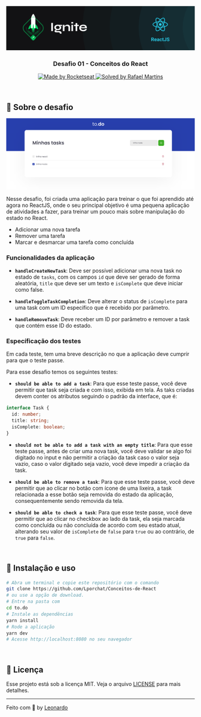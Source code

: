 <img src=".github/ignite.png" alt="Ignite" >

<h3 align="center">
  Desafio 01 - Conceitos do React
</h3>

<p align="center">
  <a href="https://rocketseat.com.br">
    <img alt="Made by Rocketseat" src="https://img.shields.io/badge/made%20by-Rocketseat-%2306b656?style=flat-square">
  </a>
  
  <a href="https://www.linkedin.com/in/rafaeldcmartins/">
    <img alt="Solved by Rafael Martins" src="https://img.shields.io/badge/solved%20by-Rafael%20Martins-%2306b656?style=flat-square">
  </a>
</p>

<br>

## :rocket: Sobre o desafio

<p align="center">
  <img src=".github/todo.png" alt="todo">
</p>

Nesse desafio, foi criada uma aplicação para treinar o que foi aprendido até agora no ReactJS, onde o seu principal objetivo é uma pequena aplicação de atividades a fazer, para treinar um pouco mais sobre manipulação do estado no React.

- Adicionar uma nova tarefa
- Remover uma tarefa
- Marcar e desmarcar uma tarefa como concluída

### Funcionalidades da aplicação

- **`handleCreateNewTask`**: Deve ser possível adicionar uma nova task no estado de `tasks`, com os campos `id` que deve ser gerado de forma aleatória, `title` que deve ser um texto e `isComplete` que deve iniciar como false.

- **`handleToggleTaskCompletion`**: Deve alterar o status de `isComplete` para uma task com um ID específico que é recebido por parâmetro.

- **`handleRemoveTask`**: Deve receber um ID por parâmetro e remover a task que contém esse ID do estado.

### Específicação dos testes

Em cada teste, tem uma breve descrição no que a aplicação deve cumprir para que o teste passe.

Para esse desafio temos os seguintes testes:

- **`should be able to add a task`**: Para que esse teste passe, você deve permitir que task seja criada e com isso, exibida em tela. As taks criadas devem conter os atributos seguindo o padrão da interface, que é:

```ts
interface Task {
  id: number;
  title: string;
  isComplete: boolean;
}
```

- **`should not be able to add a task with an empty title`**: Para que esse teste passe, antes de criar uma nova task, você deve validar se algo foi digitado no input e não permitir a criação da task caso o valor seja vazio, caso o valor digitado seja vazio, você deve impedir a criação da task.

- **`should be able to remove a task`**: Para que esse teste passe, você deve permitir que ao clicar no botão com ícone de uma lixeira, a task relacionada a esse botão seja removida do estado da aplicação, consequentemente sendo removida da tela.

- **`should be able to check a task`**: Para que esse teste passe, você deve permitir que ao clicar no checkbox ao lado da task, ela seja marcada como concluída ou não concluída de acordo com seu estado atual, alterando seu valor de `isComplete` de `false` para `true` ou ao contrário, de `true` para `false`.

<br>

## :wrench: Instalação e uso

```bash
# Abra um terminal e copie este repositório com o comando
git clone https://github.com/Lporchat/Conceitos-de-React
# ou use a opção de download.
# Entre na pasta com
cd to.do
# Instale as dependências
yarn install
# Rode a aplicação
yarn dev
# Acesse http://localhost:8080 no seu navegador
```

<br>

## :memo: Licença

Esse projeto está sob a licença MIT. Veja o arquivo [LICENSE](/LICENSE) para mais detalhes.

---

Feito com :purple_heart: by [Leonardo](https://github.com/Lporchat)
